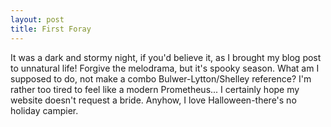 ```yaml
---
layout: post
title: First Foray
---
```


It was a dark and stormy night, if you'd believe it, as I brought my blog post to unnatural life! Forgive the melodrama, but it's spooky season. What am I supposed to do, not make a combo Bulwer-Lytton/Shelley reference? I'm rather too tired to feel like a modern Prometheus... I certainly hope my website doesn't request a bride. Anyhow, I love Halloween-there's no holiday campier.
